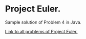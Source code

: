 # Project Euler.

Sample solution of Problem 4 in Java.

[Link to all problems of Project Euler.](https://projecteuler.net/)